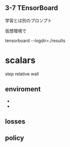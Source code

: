 

## 3-7 TEnsorBoard

学習とは別のプロンプト



仮想環境で

tensorboard --logdir=./results


# scalars


step
relative
wall



## enviroment
+ 
+ 

## losses
## policy



